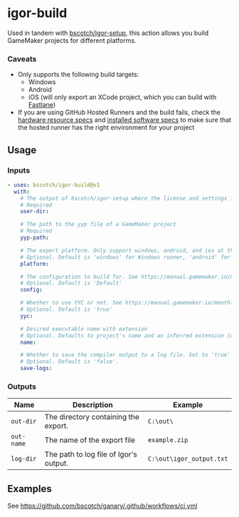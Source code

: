 # igor-build

Used in tandem with [bscotch/igor-setup](https://github.com/bscotch/igor-setup), this action allows you build GameMaker projects for different platforms.

### Caveats

- Only supports the following build targets:
  - Windows
  - Android
  - iOS (will only export an XCode project, which you can build with [Fastlane](https://docs.fastlane.tools/best-practices/continuous-integration/github/))
- If you are using GitHub Hosted Runners and the build fails, check the [hardware resource specs](https://docs.github.com/en/actions/using-github-hosted-runners/about-github-hosted-runners/about-github-hosted-runners#supported-runners-and-hardware-resources) and [installed software specs](https://github.com/actions/runner-images?tab=readme-ov-file#software-and-image-support) to make sure that the hosted runner has the right environment for your project

## Usage

### Inputs

```yaml
- uses: bscotch/igor-build@v1
  with:
    # The output of bscotch/igor-setup where the license and settings files are set up.
    # Required
    user-dir:

    # The path to the yyp file of a GameMaker project
    # Required
    yyp-path:

    # The export platform. Only support windows, android, and ios at the moment
    # Optional. Default is 'windows' for Windows runner, 'android' for Linux runner, and "ios" for MacOS runner
    platform:

    # The configuration to build for. See https://manual.gamemaker.io/monthly/en/#t=Settings%2FConfigurations.htm
    # Optional. Default is 'Default'
    config:

    # Whether to use YYC or not. See https://manual.gamemaker.io/monthly/en/#t=Settings%2FYoYo_Compiler.htm
    # Optional. Default is 'true'
    yyc:

    # Desired executable name with extension
    # Optional. Defaults to project's name and an inferred extension (demo.zip for Windows, demo.aab for Android, demo.xcodeproj for iOS).
    name:

    # Whether to save the compiler output to a log file. Set to 'true' to enable.
    # Optional. Default is 'false'.
    save-logs:
```

### Outputs

| Name       | Description                            | Example                  |
| ---------- | -------------------------------------- | ------------------------ |
| `out-dir`  | The directory containing the export.   | `C:\out\`                |
| `out-name` | The name of the export file            | `example.zip`            |
| `log-dir`  | The path to log file of Igor's output. | `C:\out\igor_output.txt` |

## Examples

See <https://github.com/bscotch/ganary/.github/workflows/ci.yml>
